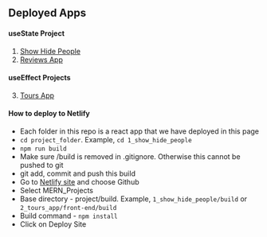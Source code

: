 ## Deployed Apps

#### useState Project

1. [Show Hide People](https://1-show-hide-people-app.netlify.app/)
2. [Reviews App](https://2-reviews-app.netlify.app/)

#### useEffect Projects

3. [Tours App](https://3-tours-app.netlify.app/)

#### How to deploy to Netlify

- Each folder in this repo is a react app that we have deployed in this page
- `cd project_folder`. Example, `cd 1_show_hide_people`
- `npm run build`
- Make sure /build is removed in .gitignore. Otherwise this cannot be pushed to git
- git add, commit and push this build
- Go to [Netlify site](https://app.netlify.com/start) and choose Github
- Select MERN_Projects
- Base directory - project/build. Example, `1_show_hide_people/build` or `2_tours_app/front-end/build`
- Build command - `npm install`
- Click on Deploy Site
